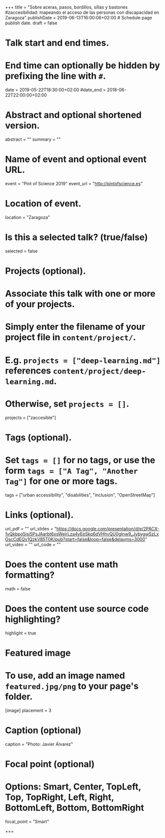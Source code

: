 +++
title = "Sobre aceras, pasos, bordillos, sillas y bastones #zaccesibilidad: mapeando el acceso de las personas con discapacidad en Zaragoza"
publishDate = 2019-06-13T16:00:06+02:00  # Schedule page publish date.
draft = false

# Talk start and end times.
#   End time can optionally be hidden by prefixing the line with `#`.
date = 2019-05-22T18:30:00+02:00
#date_end = 2018-06-22T22:00:00+02:00

# Abstract and optional shortened version.
abstract = ""
summary = ""

# Name of event and optional event URL.
event = "Pint of Science 2019"
event_url = "http://pintofscience.es"

# Location of event.
location = "Zaragoza"

# Is this a selected talk? (true/false)
selected = false

# Projects (optional).
#   Associate this talk with one or more of your projects.
#   Simply enter the filename of your project file in `content/project/`.
#   E.g. `projects = ["deep-learning.md"]` references `content/project/deep-learning.md`.
#   Otherwise, set `projects = []`.
projects = ["zaccesible"]

# Tags (optional).
#   Set `tags = []` for no tags, or use the form `tags = ["A Tag", "Another Tag"]` for one or more tags.
tags = ["urban accessibility", "disabilities", "inclusion", "OpenStreetMap"]

# Links (optional).
url_pdf = ""
url_slides = "https://docs.google.com/presentation/d/e/2PACX-1vQkbpo5jsj5PsJAarbt6xsWejrLza4yEeSkq6dVHhvQU0glnw9_JybvgwSzLxGscCdEQv1QzkV85T0K/pub?start=false&loop=false&delayms=3000"
url_video = ""
url_code = ""

# Does the content use math formatting?
math = false

# Does the content use source code highlighting?
highlight = true

# Featured image
# To use, add an image named `featured.jpg/png` to your page's folder.
[image]
  placement = 3
  # Caption (optional)
  caption = "Photo: Javier Álvarez"

  # Focal point (optional)
  # Options: Smart, Center, TopLeft, Top, TopRight, Left, Right, BottomLeft, Bottom, BottomRight
  focal_point = "Smart"

+++
